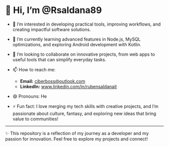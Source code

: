 # 👋 Hi, I’m @Rsaldana89  

- 👀 I’m interested in developing practical tools, improving workflows, and creating impactful software solutions.  
- 🌱 I’m currently learning advanced features in Node.js, MySQL optimizations, and exploring Android development with Kotlin.  
- 💞️ I’m looking to collaborate on innovative projects, from web apps to useful tools that can simplify everyday tasks.  
- 📫 How to reach me:  
  - **Email:** ciberboss@outlook.com
  - **LinkedIn:** www.linkedin.com/in/rubensaldanait
  
- 😄 Pronouns: He  
- ⚡ Fun fact: I love merging my tech skills with creative projects, and I’m passionate about culture, fantasy, and exploring new ideas that bring value to communities!  

---

✨ This repository is a reflection of my journey as a developer and my passion for innovation. Feel free to explore my projects and connect!  

